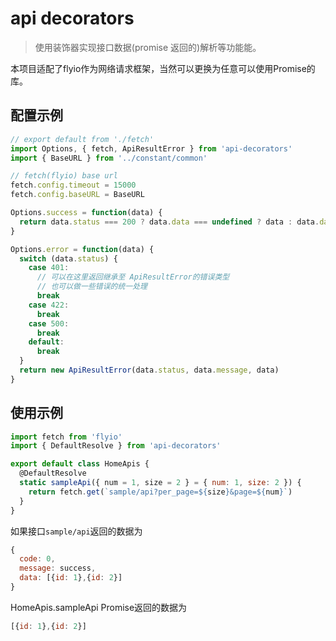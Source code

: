# api decorators

> 使用装饰器实现接口数据(promise 返回的)解析等功能能。

本项目适配了flyio作为网络请求框架，当然可以更换为任意可以使用Promise的库。

## 配置示例

```javascript
// export default from './fetch'
import Options, { fetch, ApiResultError } from 'api-decorators'
import { BaseURL } from '../constant/common'

// fetch(flyio) base url
fetch.config.timeout = 15000
fetch.config.baseURL = BaseURL

Options.success = function(data) {
  return data.status === 200 ? data.data === undefined ? data : data.data : false
}

Options.error = function(data) {
  switch (data.status) {
    case 401:
      // 可以在这里返回继承至 ApiResultError的错误类型
      // 也可以做一些错误的统一处理
      break
    case 422:
      break
    case 500:
      break
    default:
      break
  }
  return new ApiResultError(data.status, data.message, data)
}


```

## 使用示例

```javascript
import fetch from 'flyio'
import { DefaultResolve } from 'api-decorators'

export default class HomeApis {
  @DefaultResolve
  static sampleApi({ num = 1, size = 2 } = { num: 1, size: 2 }) {
    return fetch.get(`sample/api?per_page=${size}&page=${num}`)
  }
}
```

如果接口`sample/api`返回的数据为

```javascript
{
  code: 0,
  message: success,
  data: [{id: 1},{id: 2}]
}
```

HomeApis.sampleApi Promise返回的数据为

```javascript
[{id: 1},{id: 2}]
```
